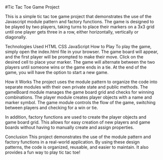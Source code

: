
#Tic Tac Toe Game Project

This is a simple tic tac toe game project that demonstrates the use of the Javascript module pattern and factory functions. The game is designed to be played by two players, taking turns to place their markers on a 3x3 grid until one player gets three in a row, either horizontally, vertically or diagonally.

Technologies Used
HTML
CSS
JavaScript
How to Play
To play the game, simply open the index.html file in your browser. The game board will appear, and the first player will be prompted to make their move. Click on the desired cell to place your marker. The game will alternate between the two players until someone wins or the game ends in a tie. At the end of the game, you will have the option to start a new game.

How it Works
The project uses the module pattern to organize the code into separate modules with their own private state and public methods. The gameBoard module manages the game board grid and checks for winning combinations. The player module creates player objects with a name and marker symbol. The game module controls the flow of the game, switching between players and checking for a win or tie.

In addition, factory functions are used to create the player objects and game board grid. This allows for easy creation of new players and game boards without having to manually create and assign properties.

Conclusion
This project demonstrates the use of the module pattern and factory functions in a real-world application. By using these design patterns, the code is organized, reusable, and easier to maintain. It also provides a fun way to play tic tac toe!